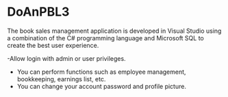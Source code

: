 # DoAnPBL3
The book sales management application is developed in Visual Studio using a combination of the C# programming language and Microsoft SQL to create the best user experience.

-Allow login with admin or user privileges.
- You can perform functions such as employee management, bookkeeping, earnings list, etc.
- You can change your account password and profile picture.
